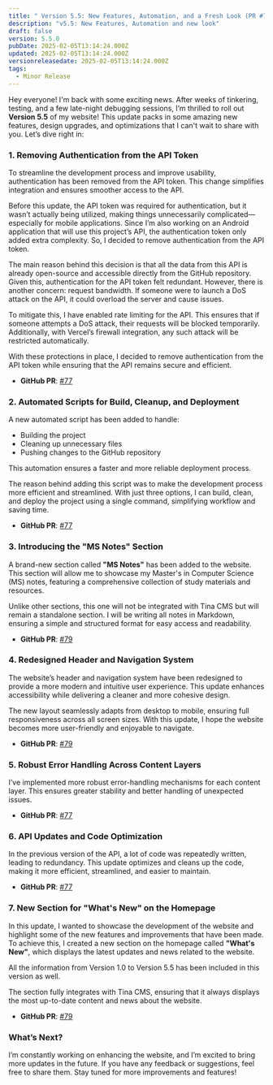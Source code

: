 ```yaml
---
title: " Version 5.5: New Features, Automation, and a Fresh Look (PR #77 & PR #78)"
description: "v5.5: New Features, Automation and new look"
draft: false
version: 5.5.0
pubDate: 2025-02-05T13:14:24.000Z
updated: 2025-02-05T13:14:24.000Z
versionreleasedate: 2025-02-05T13:14:24.000Z
tags:
  - Minor Release
---
```


Hey everyone! I'm back with some exciting news. After weeks of tinkering, testing, and a few late-night debugging sessions, I’m thrilled to roll out **Version 5.5** of my website! This update packs in some amazing new features, design upgrades, and optimizations that I can't wait to share with you. Let’s dive right in:

### 1. Removing Authentication from the API Token

To streamline the development process and improve usability, authentication has been removed from the API token. This change simplifies integration and ensures smoother access to the API.

Before this update, the API token was required for authentication, but it wasn’t actually being utilized, making things unnecessarily complicated—especially for mobile applications. Since I’m also working on an Android application that will use this project’s API, the authentication token only added extra complexity. So, I decided to remove authentication from the API token.

The main reason behind this decision is that all the data from this API is already open-source and accessible directly from the GitHub repository. Given this, authentication for the API token felt redundant. However, there is another concern: request bandwidth. If someone were to launch a DoS attack on the API, it could overload the server and cause issues.

To mitigate this, I have enabled rate limiting for the API. This ensures that if someone attempts a DoS attack, their requests will be blocked temporarily. Additionally, with Vercel’s firewall integration, any such attack will be restricted automatically.

With these protections in place, I decided to remove authentication from the API token while ensuring that the API remains secure and efficient.

- **GitHub PR**: [#77](https://github.com/rafay99-epic/Astro-Portfolio-Blog/pull/77)

### 2. Automated Scripts for Build, Cleanup, and Deployment

A new automated script has been added to handle:

- Building the project
- Cleaning up unnecessary files
- Pushing changes to the GitHub repository

This automation ensures a faster and more reliable deployment process.

The reason behind adding this script was to make the development process more efficient and streamlined. With just three options, I can build, clean, and deploy the project using a single command, simplifying workflow and saving time.

- **GitHub PR**: [#77](https://github.com/rafay99-epic/Astro-Portfolio-Blog/pull/77)

### 3. Introducing the "MS Notes" Section

A brand-new section called **"MS Notes"** has been added to the website. This section will allow me to showcase my Master's in Computer Science (MS) notes, featuring a comprehensive collection of study materials and resources.

Unlike other sections, this one will not be integrated with Tina CMS but will remain a standalone section. I will be writing all notes in Markdown, ensuring a simple and structured format for easy access and readability.

- **GitHub PR**: [#79](https://github.com/rafay99-epic/Astro-Portfolio-Blog/pull/79)

### 4. Redesigned Header and Navigation System

The website’s header and navigation system have been redesigned to provide a more modern and intuitive user experience. This update enhances accessibility while delivering a cleaner and more cohesive design.

The new layout seamlessly adapts from desktop to mobile, ensuring full responsiveness across all screen sizes. With this update, I hope the website becomes more user-friendly and enjoyable to navigate.

- **GitHub PR**: [#79](https://github.com/rafay99-epic/Astro-Portfolio-Blog/pull/79)

### 5. Robust Error Handling Across Content Layers

I’ve implemented more robust error-handling mechanisms for each content layer. This ensures greater stability and better handling of unexpected issues.

- **GitHub PR**: [#77](https://github.com/rafay99-epic/Astro-Portfolio-Blog/pull/77)

### 6. API Updates and Code Optimization

In the previous version of the API, a lot of code was repeatedly written, leading to redundancy. This update optimizes and cleans up the code, making it more efficient, streamlined, and easier to maintain.

- **GitHub PR**: [#77](https://github.com/rafay99-epic/Astro-Portfolio-Blog/pull/77)

### 7. New Section for "What's New" on the Homepage

In this update, I wanted to showcase the development of the website and highlight some of the new features and improvements that have been made. To achieve this, I created a new section on the homepage called **"What's New"**, which displays the latest updates and news related to the website.

All the information from Version 1.0 to Version 5.5 has been included in this version as well.

The section fully integrates with Tina CMS, ensuring that it always displays the most up-to-date content and news about the website.

- **GitHub PR**: [#79](https://github.com/rafay99-epic/Astro-Portfolio-Blog/pull/78)

### What’s Next?

I’m constantly working on enhancing the website, and I’m excited to bring more updates in the future. If you have any feedback or suggestions, feel free to share them. Stay tuned for more improvements and features!
